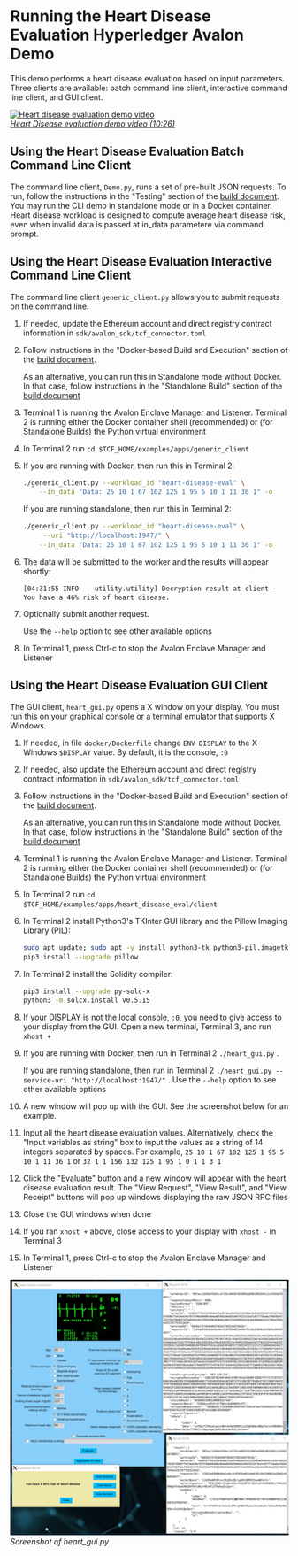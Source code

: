 <!--
Licensed under Creative Commons Attribution 4.0 International License
https://creativecommons.org/licenses/by/4.0/
-->

# Running the Heart Disease Evaluation Hyperledger Avalon Demo

This demo performs a heart disease evaluation based on input parameters.
Three clients are available: batch command line client,
interactive command line client, and GUI client.

[![Heart disease evaluation demo video
](../../../images/screenshot-introduction-to-hyperledger-avalon.jpg)
<br />*Heart Disease evaluation demo video
(10:26)*](https://youtu.be/6L_UOhi7Rxs)


## Using the Heart Disease Evaluation Batch Command Line Client

The command line client, `Demo.py`, runs a set of pre-built JSON requests.
To run, follow the instructions in the "Testing" section of the
[build document](../../../BUILD.md#testing).
You may run the CLI demo in standalone mode or in a Docker container.
Heart disease workload is designed to compute average heart disease risk, 
even when invalid data is passed at in_data parametere via command prompt.


## Using the Heart Disease Evaluation Interactive Command Line Client

The command line client `generic_client.py` allows you to submit
requests on the command line.

1.  If needed, update the Ethereum account and direct registry contract
    information in `sdk/avalon_sdk/tcf_connector.toml`
2.  Follow instructions in the "Docker-based Build and Execution" section of
    the [build document](../../../BUILD.md#dockerbuild).

    As an alternative, you can run this in Standalone mode without Docker.
    In that case, follow instructions in the "Standalone Build" section of
    the [build document](../../../BUILD.md#standalonebuild)
3.  Terminal 1 is running the Avalon Enclave Manager and Listener.
    Terminal 2 is running either the Docker container shell (recommended) or
    (for Standalone Builds) the Python virtual environment
4.  In Terminal 2 run `cd $TCF_HOME/examples/apps/generic_client`
5.  If you are running with Docker, then run this in Terminal 2:
    ``` bash
    ./generic_client.py --workload_id "heart-disease-eval" \
        --in_data "Data: 25 10 1 67 102 125 1 95 5 10 1 11 36 1" -o
    ```

     If you are running standalone, then run this in Terminal 2:
    ``` bash
    ./generic_client.py --workload_id "heart-disease-eval" \
         --uri "http://localhost:1947/" \
        --in_data "Data: 25 10 1 67 102 125 1 95 5 10 1 11 36 1" -o
    ```

6.  The data will be submitted to the worker and the results will appear
    shortly:
    ```
    [04:31:55 INFO    utility.utility] Decryption result at client -
    You have a 46% risk of heart disease.
    ```
7.  Optionally submit another request.

    Use the `--help` option to see other available options
8.  In Terminal 1, press Ctrl-c to stop the Avalon Enclave Manager and Listener

## Using the Heart Disease Evaluation GUI Client

The GUI client, `heart_gui.py` opens a X window on your display.
You must run this on your graphical console or a terminal emulator that
supports X Windows.

1.  If needed, in file `docker/Dockerfile` change `ENV DISPLAY`
    to the X Windows `$DISPLAY` value. By default, it is the console, `:0`
2.  If needed, also update the Ethereum account and direct registry contract
    information in `sdk/avalon_sdk/tcf_connector.toml`
3.  Follow instructions in the "Docker-based Build and Execution" section of
    the [build document](../../../BUILD.md#dockerbuild).

    As an alternative, you can run this in Standalone mode without Docker.
    In that case, follow instructions in the "Standalone Build" section of
    the [build document](../../../BUILD.md#standalonebuild)
4.  Terminal 1 is running the Avalon Enclave Manager and Listener.
    Terminal 2 is running either the Docker container shell (recommended) or
    (for Standalone Builds) the Python virtual environment
5.  In Terminal 2 run `cd $TCF_HOME/examples/apps/heart_disease_eval/client`
6.  In Terminal 2 install Python3's TKInter GUI library and the
    Pillow Imaging Library (PIL):
    ```bash
    sudo apt update; sudo apt -y install python3-tk python3-pil.imagetk
    pip3 install --upgrade pillow
    ```
7.  In Terminal 2 install the Solidity compiler:
    ```bash
    pip3 install --upgrade py-solc-x
    python3 -m solcx.install v0.5.15
    ```
8.  If your DISPLAY is not the local console, `:0`, you need to give access to
    your display from the GUI.
    Open a new terminal, Terminal 3, and run `xhost +`
9.  If you are running with Docker, then run in Terminal 2 `./heart_gui.py` .

    If you are running standalone, then run in Terminal 2
    `./heart_gui.py --service-uri "http://localhost:1947/"` .
    Use the `--help` option to see other available options
10. A new window will pop up with the GUI. See the screenshot below for an
    example.
11. Input all the heart disease evaluation values.
    Alternatively, check the "Input variables as string" box to input the
    values as a string of 14 integers separated by spaces. For example,
    `25 10 1 67 102 125 1 95 5 10 1 11 36 1` or
    `32 1 1 156 132 125 1 95 1 0 1 1 3 1`
12. Click the "Evaluate" button and a new window will appear with the
    heart disease evaluation result.
    The "View Request", "View Result", and "View Receipt" buttons will pop up
    windows displaying the raw JSON RPC files
13. Close the GUI windows when done
14. If you ran `xhost +` above, close access to your display with
    `xhost -` in Terminal 3
15. In Terminal 1, press Ctrl-c to stop the Avalon Enclave Manager and Listener

![Screenshot of heart_gui.py]( images/heart_gui_screenshot.jpg
  "Screenshot of heart_gui.py")
<br /> *Screenshot of heart_gui.py*

